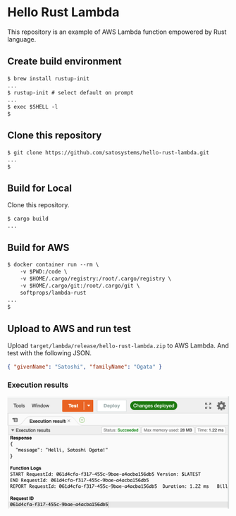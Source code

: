 # Hello Rust Lambda

This repository is an example of AWS Lambda function empowered by Rust language.

## Create build environment

```shell-session
$ brew install rustup-init
...
$ rustup-init # select default on prompt
...
$ exec $SHELL -l
$
```

## Clone this repository

```shell-session
$ git clone https://github.com/satosystems/hello-rust-lambda.git
...
$
```

## Build for Local

Clone this repository.

```shell-session
$ cargo build
...
```

## Build for AWS

```shell-session
$ docker container run --rm \
    -v $PWD:/code \
    -v $HOME/.cargo/registry:/root/.cargo/registry \
    -v $HOME/.cargo/git:/root/.cargo/git \
    softprops/lambda-rust
...
$
```

## Upload to AWS and run test

Upload `target/lambda/release/hello-rust-lambda.zip` to AWS Lambda.
And test with the following JSON.

```json
{ "givenName": "Satoshi", "familyName": "Ogata" }
```

### Execution results

![Execution results](doc/execution-results.png)
